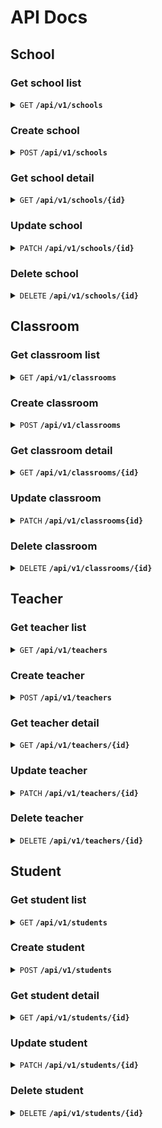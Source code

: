 # API Docs

## School

### Get school list

<details>
 <summary><code>GET</code> <code><b>/api/v1/schools</b></code></summary>

#### Query string

> | name | data type | description |
> |------|-----------|-------------|
> | name__iexact   | string | Exact school name to filter |
> | name__icontains   | string | Substring of school name to filter  |

#### Body

> None


#### Responses

> | http code | content-type | response |
> |-----------|--------------|----------|
> | `200` | `application/json` | <pre lang="json">[<br />  {<br />    "id": 1,<br />    "name": "Thai School",<br />    "alias": "TS",<br />    "address": "Bangkok, Thailand",<br />    "classrooms_count": 3,<br />    "students_count": 6,<br />    "teachers_count": 2<br />  },<br />  ...<br />]</pre> |
> | `404` | `application/json` | `NotFound` |

</details>

### Create school

<details>
 <summary><code>POST</code> <code><b>/api/v1/schools</b></code></summary>

#### Query string

> None

#### Body

> | name | type | data type | description |
> |------|------|-----------|-------------|
> | name   | required | string | Name of the school  |
> | alias   | required | string | Alias of the school  |
> | address   | required | char | Address of the school

#### Responses

> | http code | content-type | response |
> |-----------|--------------|----------|
> | `201` | `application/json` | <pre lang="json"><br />{<br />  "id": 1,<br />  "name": "Thai School",<br />  "alias": "TS",<br />  "address": "Bangkok, Thailand"<br />}</pre> |
> | `400` | `application/json` | `Bad Request` |

</details>

### Get school detail

<details>
 <summary><code>GET</code> <code><b>/api/v1/schools/{id}</b></code></summary>

#### Query string

> None

#### Body

> None

#### Responses

> | http code | content-type | response |
> |-----------|--------------|----------|
> | `200` | `application/json` | <pre lang="json"><br />{<br />  "id": 1,<br />  "name": "Thai School",<br />  "alias": "TS",<br />  "address": "Bangkok, Thailand",<br />  "classrooms_count": 3,<br />  "students_count": 6,<br />  "teachers_count": 2<br />}</pre> |
> | `404` | `application/json` | `NotFound` |

</details>

### Update school

<details>
 <summary><code>PATCH</code> <code><b>/api/v1/schools/{id}</b></code></summary>

#### Query string

> None

#### Body

> | name | type | data type | description |
> |------|------|-----------|-------------|
> | name   | optional | string | Name of the school  |
> | alias   | optional | string | Alias of the school  |
> | address   | optional | char | Address of the school

#### Responses

> | http code | content-type | response |
> |-----------|--------------|----------|
> | `200` | `application/json` | <pre lang="json"><br />{<br />  "name": "Thai School",<br />  "alias": "TS",<br />  "address": "Bangkok, Thailand",<br />}</pre> |
> | `404` | `application/json` | `Not Found` |
> | `400` | `application/json` | `Bad Request` |

</details>

### Delete school

<details>
 <summary><code>DELETE</code> <code><b>/api/v1/schools/{id}</b></code></summary>

#### Query string

> None

#### Body

> None

#### Responses

> | http code | content-type | response |
> |-----------|--------------|----------|
> | `204` | `application/json` | `No Content`|
> | `404` | `application/json` | `Not Found` |

</details>

## Classroom

### Get classroom list

<details>
 <summary><code>GET</code> <code><b>/api/v1/classrooms</b></code></summary>

#### Query string

> | name | data type | description |
> |------|-----------|-------------|
> | school   | number | School ID to filter |

#### Body

> None


#### Responses

> | http code | content-type | response |
> |-----------|--------------|----------|
> | `200` | `application/json` | <pre lang="json">[<br />  {<br />    "id": 2,<br />    "grade": 4,<br />    "room": 1,<br />    "school": {<br />      "id": 1,<br />      "name": "Thai School",<br />      "alias": "TS",<br />      "address": "Bangkok, Thailand"<br />    },<br />    "teachers": [<br />      {<br />        "id": 6,<br />        "first_name": "Saranyu",<br />        "last_name": "Chansiri",<br />        "gender": "M"<br />      }<br />    ],<br />    "students": [<br />      {<br />        "id": 5,<br />        "first_name": "Chongrak",<br />        "last_name": "Kaewmanee",<br />        "gender": "M"<br />      },<br />      {<br />        "id": 10,<br />        "first_name": "Kitsakorn",<br />        "last_name": "Thawan",<br />        "gender": "M"<br />      }<br />    ]<br />  },<br />  ...<br />]</pre> |
> | `404` | `application/json` | `NotFound` |

</details>

### Create classroom

<details>
 <summary><code>POST</code> <code><b>/api/v1/classrooms</b></code></summary>

#### Query string

> None

#### Body

> | name | type | data type | description |
> |------|------|-----------|-------------|
> | grade   | required | number | Grade number of the classroom  |
> | room   | required | number | Room number of the classroom  |
> | school_id   | required | char | School ID to register

#### Responses

> | http code | content-type | response |
> |-----------|--------------|----------|
> | `201` | `application/json` | <pre lang="json">{<br />  "id": 2,<br />  "grade": 4,<br />  "room": 1,<br />  "school_id": 1<br />}</pre> |
> | `400` | `application/json` | `Bad Request` |

</details>

### Get classroom detail

<details>
 <summary><code>GET</code> <code><b>/api/v1/classrooms/{id}</b></code></summary>

#### Query string

> None

#### Body

> None

#### Responses

> | http code | content-type | response |
> |-----------|--------------|----------|
> | `200` | `application/json` | <pre lang="json">{<br />  "id": 2,<br />  "grade": 4,<br />  "room": 1,<br />  "school": {<br />    "id": 1,<br />    "name": "Thai School",<br />    "alias": "TS",<br />    "address": "Bangkok, Thailand"<br />  },<br />  "teachers": [<br />    {<br />      "id": 6,<br />      "first_name": "Saranyu",<br />      "last_name": "Chansiri",<br />      "gender": "M"<br />    }<br />  ],<br />  "students": [<br />    {<br />      "id": 5,<br />      "first_name": "Chongrak",<br />      "last_name": "Kaewmanee",<br />      "gender": "M"<br />    },<br />    {<br />      "id": 10,<br />      "first_name": "Kitsakorn",<br />      "last_name": "Thawan",<br />      "gender": "M"<br />    }<br />  ]<br />}</pre> |
> | `404` | `application/json` | `NotFound` |

</details>

### Update classroom

<details>
 <summary><code>PATCH</code> <code><b>/api/v1/classrooms{id}</b></code></summary>

#### Query string

> None

#### Body

> | name | required | data type | description |
> |------|------|-----------|-------------|
> | grade   | optional(PATCH) | number | Grade number of the classroom  |
> | room   | optional(PATCH) | number | Room number of the classroom  |

#### Responses

> | http code | content-type | response |
> |-----------|--------------|----------|
> | `200` | `application/json` | <pre lang="json">{<br />  "grade": 4,<br />  "room": 1<br />}</pre> |
> | `400` | `application/json` | `Bad Request` |
> | `404` | `application/json` | `Not Found` |

</details>

### Delete classroom

<details>
 <summary><code>DELETE</code> <code><b>/api/v1/classrooms/{id}</b></code></summary>

#### Query string

> None

#### Body

> None

#### Responses

> | http code | content-type | response |
> |-----------|--------------|----------|
> | `204` | `application/json` | `No Content` |
> | `404` | `application/json` | `Not Found` |

</details>

## Teacher

### Get teacher list

<details>
 <summary><code>GET</code> <code><b>/api/v1/teachers</b></code></summary>

#### Query string

> | name | data type | description |
> |------|-----------|-------------|
> | school   | number | School ID to filter |
> | classrooms | number | Classroom ID to filter |
> | first_name__iexact   | string | Exact first name to filter |
> | first_name__icontains   | string | Substring of first name to filter |
> | last_name__iexact   | string | Exact Last name to filter |
> | last_name__icontains   | string | Substring of last name to filter |
> | gender__iexact | string | Gender to filter (M/F/O) |
#### Body

> None


#### Responses

> | http code | content-type | response |
> |-----------|--------------|----------|
> | `200` | `application/json` | <pre lang="json">[<br />  {<br />    "id": 6,<br />    "first_name": "Saranyu",<br />    "last_name": "Chansiri",<br />    "gender": "M",<br />    "school": {<br />      "id": 1,<br />      "name": "Thai School",<br />      "alias": "TS",<br />      "address": "Bangkok, Thailand"<br />    },<br />    "classrooms": [<br />      {<br />        "id": 2,<br />        "grade": 4,<br />        "room": 1<br />      },<br />      {<br />        "id": 1,<br />        "grade": 5,<br />        "room": 2<br />      }<br />    ]<br />  },<br />  ...<br />]</pre> |
> | `404` | `application/json` | `NotFound` |

</details>

### Create teacher

<details>
 <summary><code>POST</code> <code><b>/api/v1/teachers</b></code></summary>

#### Query string

> None

#### Body

> | name | type | data type | description |
> |------|------|-----------|-------------|
> | first_name   | required | string | string of first name  |
> | last_name   | required | string | string of last name  |
> | gender   | required | char | char of gender (M/F/O) => (Male, Female, Other)  |
> | school_id   | required | number | School ID to register  |
> | classrooms_id   | optional | number[] | Array of classroom id to register  |

#### Responses

> | http code | content-type | response |
> |-----------|--------------|----------|
> | `201` | `application/json` | <pre lang="json">{<br />  "id": 6,<br />  "first_name": "Saranyu",<br />  "last_name": "Chansiri",<br />  "gender": "M",<br />  "school_id": 1,<br />  "classrooms_id": [<br />    2,<br />    1,<br />  ]<br />}</pre> |
> | `400` | `application/json` | `Bad Request` |

</details>

### Get teacher detail

<details>
 <summary><code>GET</code> <code><b>/api/v1/teachers/{id}</b></code></summary>

#### Query string

> None

#### Body

> None

#### Responses

> | http code | content-type | response |
> |-----------|--------------|----------|
> | `200` | `application/json` | <pre lang="json">{<br />  "id": 6,<br />  "first_name": "Saranyu",<br />  "last_name": "Chansiri",<br />  "gender": "M",<br />  "school": {<br />    "id": 1,<br />    "name": "Thai School",<br />    "alias": "TS",<br />    "address": "Bangkok, Thailand"<br />  },<br />  "classrooms": [<br />    {<br />      "id": 2,<br />      "grade": 4,<br />      "room": 1<br />    },<br />    {<br />      "id": 1,<br />      "grade": 5,<br />      "room": 2<br />    }<br />  ]<br />}</pre> |
> | `404` | `application/json` | `NotFound` |

</details>

### Update teacher

<details>
 <summary><code>PATCH</code> <code><b>/api/v1/teachers/{id}</b></code></summary>

#### Query string

> None

#### Body

> | name | required | data type | description |
> |------|------|-----------|-------------|
> | first_name   | optional(PATCH) | string | string of first name  |
> | last_name   |  optional(PATCH) | string | string of last name  |
> | gender   |  optional(PATCH) | char | char of gender (M/F/O) => (Male, Female, Other)  |
> | school_id   |  optional(PATCH) | number | School ID to register  |
> | classrooms_id   |  optional(PATCH) | number[] | Array of classroom id to register  |

#### Responses

> | http code | content-type | response |
> |-----------|--------------|----------|
> | `200` | `application/json` | <pre lang="json">{<br />  "first_name": "Saranyu",<br />  "last_name": "Chansiri",<br />  "gender": "M",<br />  "school_id": 1,<br />  "classrooms_id": [<br />    2,<br />    1<br />  ]<br />}</pre> |
> | `400` | `application/json` | `Bad Request` |

</details>

### Delete teacher

<details>
 <summary><code>DELETE</code> <code><b>/api/v1/teachers/{id}</b></code></summary>

#### Query string

> None

#### Body

> None

#### Responses

> | http code | content-type | response |
> |-----------|--------------|----------|
> | `204` | `application/json` | `No Content` |
> | `404` | `application/json` | `Not Found` |

</details>

## Student

### Get student list

<details>
 <summary><code>GET</code> <code><b>/api/v1/students</b></code></summary>

#### Query string

> | name | data type | description |
> |------|-----------|-------------|
> | school   | number | School ID to filter |
> | classrooms | number | Classroom ID to filter |
> | first_name__iexact   | string | Exact first name to filter |
> | first_name__icontains   | string | Substring of first name to filter |
> | last_name__iexact   | string | Exact Last name to filter |
> | last_name__icontains   | string | Substring of last name to filter |
> | gender__iexact | string | Gender to filter (M/F/O) |
#### Body

> None


#### Responses

> | http code | content-type | response |
> |-----------|--------------|----------|
> | `200` | `application/json` | <pre lang="json">[<br />  {<br />    "id": 20,<br />    "first_name": "Alexis",<br />    "last_name": "Baker",<br />    "gender": "M",<br />    "school": {<br />      "id": 2,<br />      "name": "American School",<br />      "alias": "AS",<br />      "address": "New York, USA"<br />    },<br />    "classroom": {<br />      "id": 10,<br />      "grade": 9,<br />      "room": 3<br />    }<br />  },<br />  ...<br />]</pre> |
> | `404` | `application/json` | `NotFound` |

</details>

### Create student

<details>
 <summary><code>POST</code> <code><b>/api/v1/students</b></code></summary>

#### Query string

> None

#### Body

> | name | required | data type | description |
> |------|------|-----------|-------------|
> | first_name   | required | string | string of first name  |
> | last_name   | required | string | string of last name  |
> | gender   | required | char | char of gender (M/F/O) => (Male, Female, Other)  |
> | classroom_id   | required | number | Classroom id to register  |

#### Responses

> | http code | content-type | response |
> |-----------|--------------|----------|
> | `201` | `application/json` | <pre lang="json">{<br />  "id": 20,<br />  "first_name": "Alexis",<br />  "last_name": "Baker",<br />  "gender": "M",<br />  "classroom_id": 10,<br />}</pre> |
> | `404` | `application/json` | `NotFound` |

</details>

### Get student detail

<details>
 <summary><code>GET</code> <code><b>/api/v1/students/{id}</b></code></summary>

#### Query string

> None

#### Body

> None

#### Responses

> | http code | content-type | response |
> |-----------|--------------|----------|
> | `200` | `application/json` | <pre lang="json">{<br />  "id": 20,<br />  "first_name": "Alexis",<br />  "last_name": "Baker",<br />  "gender": "M",<br />  "school": {<br />    "id": 2,<br />    "name": "American School",<br />    "alias": "AS",<br />    "address": "New York, USA"<br />  },<br />  "classroom": {<br />    "id": 10,<br />    "grade": 9,<br />    "room": 3<br />  }<br />}</pre> |
> | `404` | `application/json` | `NotFound` |

</details>

### Update student 

<details>
 <summary><code>PATCH</code> <code><b>/api/v1/students/{id}</b></code></summary>

#### Query string

> None

#### Body

> | name | required | data type | description |
> |------|------|-----------|-------------|
> | first_name   | optional(PATCH) | string | string of first name  |
> | last_name   | optional(PATCH) | string | string of last name  |
> | gender   | optional(PATCH) | char | char of gender (M/F/O) => (Male, Female, Other)  |
> | classroom_id   | optional(PATCH) | number | Classroom id to register  |

#### Responses

> | http code | content-type | response |
> |-----------|--------------|----------|
> | `200` | `application/json` | <pre lang="json">{<br />  "first_name": "Alexis",<br />  "last_name": "Baker",<br />  "gender": "M",<br />  "classroom": 10<br />}</pre> |
> | `400` | `application/json` | `Bad Request` |
> | `404` | `application/json` | `Not Found` |

</details>

### Delete student

<details>
 <summary><code>DELETE</code> <code><b>/api/v1/students/{id}</b></code></summary>

#### Query string

> None

#### Body

> None

#### Responses

> | http code | content-type | response |
> |-----------|--------------|----------|
> | `204` | `application/json` | `No Content` |
> | `404` | `application/json` | `Not Found` |

</details>